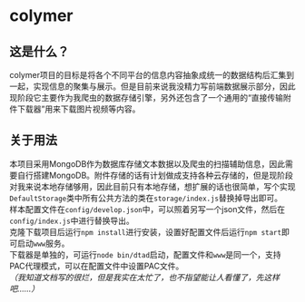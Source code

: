 # colymer
## 这是什么？
colymer项目的目标是将各个不同平台的信息内容抽象成统一的数据结构后汇集到一起，实现信息的聚集与展示。但是目前来说我没精力写前端数据展示部分，因此现阶段它主要作为我爬虫的数据存储引擎，另外还包含了一个通用的“直接传输附件下载器”用来下载图片视频等内容。

## 关于用法
本项目采用MongoDB作为数据库存储文本数据以及爬虫的扫描辅助信息，因此需要自行搭建MongoDB。附件存储的话有计划做成支持各种云存储的，但是现阶段对我来说本地存储够用，因此目前只有本地存储，想扩展的话也很简单，写个实现`DefaultStorage`类中所有公共方法的类在`storage/index.js`替换掉导出即可。  
样本配置文件在`config/develop.json`中，可以照着另写一个json文件，然后在`config/index.js`中进行替换导出。  
克隆下载项目后运行`npm install`进行安装，设置好配置文件后运行`npm start`即可启动`www`服务。  
下载器是单独的，可运行`node bin/dtad`启动，配置文件和`www`是同一个，支持PAC代理模式，可以在配置文件中设置PAC文件。  
*（我知道文档写的很烂，但是我实在太忙了，也不指望能让人看懂了，先这样吧……）*
